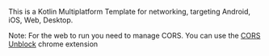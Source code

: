 This is a Kotlin Multiplatform Template for networking, targeting Android, iOS, Web, Desktop.

Note: For the web to run you need to manage CORS. You can use the [CORS Unblock](https://chromewebstore.google.com/detail/cors-unblock/lfhmikememgdcahcdlaciloancbhjino) chrome extension
 
